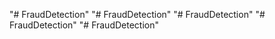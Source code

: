 "# FraudDetection" 
"# FraudDetection" 
"# FraudDetection" 
"# FraudDetection" 
"# FraudDetection" 
